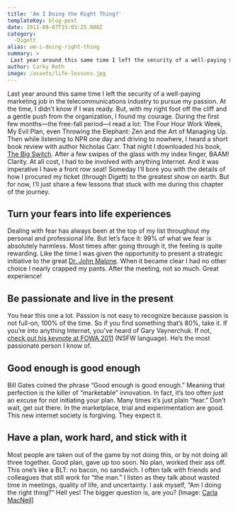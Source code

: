 ```yaml
---
title: 'Am I Doing the Right Thing?'
templateKey: blog-post
date: 2012-09-07T15:03:25.000Z
category: 
  -Digett
alias: am-i-doing-right-thing
summary: > 
 Last year around this same time I left the security of a well-paying marketing job in the telecommunications industry to pursue my passion. At the time, I didn’t know if I was ready. But, with my right foot off the cliff and a gentle push from the organization, I found my courage.
author: Corky Roth
image: /assets/life-lessons.jpg
---
```


Last year around this same time I left the security of a well-paying marketing job in the telecommunications industry to pursue my passion. At the time, I didn’t know if I was ready. But, with my right foot off the cliff and a gentle push from the organization, I found my courage. During the first few months—the free-fall period—I read a lot: The Four Hour Work Week, My Evil Plan, even Throwing the Elephant: Zen and the Art of Managing Up. Then while listening to NPR one day and driving to nowhere, I heard a short book review with author Nicholas Carr. That night I downloaded his book, [The Big Switch](http://www.nicholascarr.com/?page_id=21/). After a few swipes of the glass with my index finger, BAAM! Clarity. At all cost, I had to be involved with anything Internet. And it was imperative I have a front row seat! Someday I’ll bore you with the details of how I procured my ticket (through Digett) to the greatest show on earth. But for now, I’ll just share a few lessons that stuck with me during this chapter of the journey.

Turn your fears into life experiences
-------------------------------------

Dealing with fear has always been at the top of my list throughout my personal and professional life. But let’s face it: 99% of what we fear is absolutely harmless. Most times after going through it, the feeling is quite rewarding. Like the time I was given the opportunity to present a strategic initiative to the great [Dr. John Malone](http://www.forbes.com/profile/john-malone/). When it became clear I had no other choice I nearly crapped my pants. After the meeting, not so much. Great experience!

Be passionate and live in the present
-------------------------------------

You hear this one a lot. Passion is not easy to recognize because passion is not full-on, 100% of the time. So if you find something that’s 80%, take it. If you’re into anything Internet, you’ve heard of Gary Vaynerchuk. If not, [check out his keynote at FOWA 2011](http://video.garyvaynerchuk.com/keynotes/fowa-las-vegas-2011) (NSFW language). He’s the most passionate person I know of.

Good enough is good enough
--------------------------

Bill Gates coined the phrase “Good enough is good enough.” Meaning that perfection is the killer of “marketable” innovation. In fact, it’s too often just an excuse for not initiating your plan. Many times it’s just plain “fear.” Don’t wait, get out there. In the marketplace, trial and experimentation are good. This new internet society is forgiving. They expect it.

Have a plan, work hard, and stick with it
-----------------------------------------

Most people are taken out of the game by not doing this, or by not doing all three together. Good plan, gave up too soon. No plan, worked their ass off. This one’s like a BLT: no bacon, no sandwich. I often talk with friends and colleagues that still work for “the man.” I listen as they talk about wasted time in meetings, quality of life, and uncertainty. I ask myself, “Am I doing the right thing?” Hell yes! The bigger question is, are you? \[Image: [Carla MacNeil](http://www.flickr.com/photos/carla777/1039697509/)\]